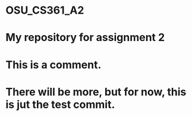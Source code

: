 # OSU_CS361_A2
# My repository for assignment 2

# This is a comment. 
# There will be more, but for now, this is jut the test commit.
